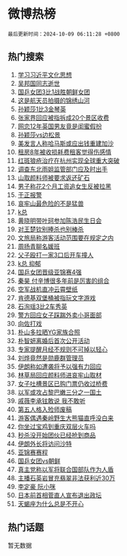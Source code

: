 # 微博热榜

`最后更新时间：2024-10-09 06:11:28 +0800`

## 热门搜索

1. [学习习近平文化思想](https://m.weibo.cn/search?containerid=100103type%3D1%26t%3D10%26q%3D%23%E5%AD%A6%E4%B9%A0%E4%B9%A0%E8%BF%91%E5%B9%B3%E6%96%87%E5%8C%96%E6%80%9D%E6%83%B3%23&stream_entry_id=51&isnewpage=1&extparam=seat%3D1%26c_type%3D51%26stream_entry_id%3D51%26cate%3D10103%26dgr%3D0%26pos%3D0%26filter_type%3Drealtimehot%26q%3D%2523%25E5%25AD%25A6%25E4%25B9%25A0%25E4%25B9%25A0%25E8%25BF%2591%25E5%25B9%25B3%25E6%2596%2587%25E5%258C%2596%25E6%2580%259D%25E6%2583%25B3%2523%26display_time%3D1728425487%26pre_seqid%3D172842548725201159764113)
1. [吴邦国同志逝世](https://m.weibo.cn/search?containerid=100103type%3D1%26t%3D10%26q%3D%23%E5%90%B4%E9%82%A6%E5%9B%BD%E5%90%8C%E5%BF%97%E9%80%9D%E4%B8%96%23&stream_entry_id=31&isnewpage=1&extparam=seat%3D1%26band_rank%3D1%26pos%3D0%26realpos%3D1%26filter_type%3Drealtimehot%26q%3D%2523%25E5%2590%25B4%25E9%2582%25A6%25E5%259B%25BD%25E5%2590%258C%25E5%25BF%2597%25E9%2580%259D%25E4%25B8%2596%2523%26c_type%3D31%26stream_entry_id%3D31%26cate%3D5001%26lcate%3D5001%26flag%3D0%26dgr%3D0%26display_time%3D1728425487%26pre_seqid%3D172842548725201159764113)
1. [国乒女团3比1战胜朝鲜女团](https://m.weibo.cn/search?containerid=100103type%3D1%26t%3D10%26q%3D%23%E5%9B%BD%E4%B9%92%E5%A5%B3%E5%9B%A23%E6%AF%941%E6%88%98%E8%83%9C%E6%9C%9D%E9%B2%9C%E5%A5%B3%E5%9B%A2%23&stream_entry_id=31&isnewpage=1&extparam=seat%3D1%26band_rank%3D2%26pos%3D1%26realpos%3D2%26filter_type%3Drealtimehot%26q%3D%2523%25E5%259B%25BD%25E4%25B9%2592%25E5%25A5%25B3%25E5%259B%25A23%25E6%25AF%25941%25E6%2588%2598%25E8%2583%259C%25E6%259C%259D%25E9%25B2%259C%25E5%25A5%25B3%25E5%259B%25A2%2523%26c_type%3D31%26stream_entry_id%3D31%26cate%3D5001%26lcate%3D5001%26flag%3D2%26dgr%3D0%26display_time%3D1728425487%26pre_seqid%3D172842548725201159764113)
1. [这是航天员拍摄的锦绣山河](https://m.weibo.cn/search?containerid=100103type%3D1%26t%3D10%26q%3D%23%E8%BF%99%E6%98%AF%E8%88%AA%E5%A4%A9%E5%91%98%E6%8B%8D%E6%91%84%E7%9A%84%E9%94%A6%E7%BB%A3%E5%B1%B1%E6%B2%B3%23&stream_entry_id=31&isnewpage=1&extparam=seat%3D1%26band_rank%3D3%26pos%3D2%26realpos%3D3%26filter_type%3Drealtimehot%26q%3D%2523%25E8%25BF%2599%25E6%2598%25AF%25E8%2588%25AA%25E5%25A4%25A9%25E5%2591%2598%25E6%258B%258D%25E6%2591%2584%25E7%259A%2584%25E9%2594%25A6%25E7%25BB%25A3%25E5%25B1%25B1%25E6%25B2%25B3%2523%26c_type%3D31%26stream_entry_id%3D31%26cate%3D5001%26lcate%3D5001%26flag%3D0%26dgr%3D0%26display_time%3D1728425487%26pre_seqid%3D172842548725201159764113)
1. [孙颖莎1比3金琴英](https://m.weibo.cn/search?containerid=100103type%3D1%26t%3D10%26q%3D%23%E5%AD%99%E9%A2%96%E8%8E%8E1%E6%AF%943%E9%87%91%E7%90%B4%E8%8B%B1%23&stream_entry_id=31&isnewpage=1&extparam=seat%3D1%26band_rank%3D4%26pos%3D3%26realpos%3D4%26filter_type%3Drealtimehot%26q%3D%2523%25E5%25AD%2599%25E9%25A2%2596%25E8%258E%258E1%25E6%25AF%25943%25E9%2587%2591%25E7%2590%25B4%25E8%258B%25B1%2523%26c_type%3D31%26stream_entry_id%3D31%26cate%3D5001%26lcate%3D5001%26flag%3D2%26dgr%3D0%26display_time%3D1728425487%26pre_seqid%3D172842548725201159764113)
1. [张家界回应被指拆成20个景区收费](https://m.weibo.cn/search?containerid=100103type%3D1%26t%3D10%26q%3D%23%E5%BC%A0%E5%AE%B6%E7%95%8C%E5%9B%9E%E5%BA%94%E8%A2%AB%E6%8C%87%E6%8B%86%E6%88%9020%E4%B8%AA%E6%99%AF%E5%8C%BA%E6%94%B6%E8%B4%B9%23&stream_entry_id=31&isnewpage=1&extparam=seat%3D1%26band_rank%3D5%26pos%3D4%26realpos%3D5%26filter_type%3Drealtimehot%26q%3D%2523%25E5%25BC%25A0%25E5%25AE%25B6%25E7%2595%258C%25E5%259B%259E%25E5%25BA%2594%25E8%25A2%25AB%25E6%258C%2587%25E6%258B%2586%25E6%2588%259020%25E4%25B8%25AA%25E6%2599%25AF%25E5%258C%25BA%25E6%2594%25B6%25E8%25B4%25B9%2523%26c_type%3D31%26stream_entry_id%3D31%26cate%3D5001%26lcate%3D5001%26flag%3D0%26dgr%3D0%26display_time%3D1728425487%26pre_seqid%3D172842548725201159764113)
1. [网恋12年英国男友竟是闺蜜假扮](https://m.weibo.cn/search?containerid=100103type%3D1%26t%3D10%26q%3D%23%E7%BD%91%E6%81%8B12%E5%B9%B4%E8%8B%B1%E5%9B%BD%E7%94%B7%E5%8F%8B%E7%AB%9F%E6%98%AF%E9%97%BA%E8%9C%9C%E5%81%87%E6%89%AE%23&stream_entry_id=31&isnewpage=1&extparam=seat%3D1%26band_rank%3D6%26pos%3D5%26realpos%3D6%26filter_type%3Drealtimehot%26q%3D%2523%25E7%25BD%2591%25E6%2581%258B12%25E5%25B9%25B4%25E8%258B%25B1%25E5%259B%25BD%25E7%2594%25B7%25E5%258F%258B%25E7%25AB%259F%25E6%2598%25AF%25E9%2597%25BA%25E8%259C%259C%25E5%2581%2587%25E6%2589%25AE%2523%26c_type%3D31%26stream_entry_id%3D31%26cate%3D5001%26lcate%3D5001%26flag%3D0%26dgr%3D0%26display_time%3D1728425487%26pre_seqid%3D172842548725201159764113)
1. [孙颖莎vs边松景](https://m.weibo.cn/search?containerid=100103type%3D1%26t%3D10%26q%3D%23%E5%AD%99%E9%A2%96%E8%8E%8Evs%E8%BE%B9%E6%9D%BE%E6%99%AF%23&stream_entry_id=31&isnewpage=1&extparam=seat%3D1%26band_rank%3D7%26pos%3D6%26realpos%3D7%26filter_type%3Drealtimehot%26q%3D%2523%25E5%25AD%2599%25E9%25A2%2596%25E8%258E%258Evs%25E8%25BE%25B9%25E6%259D%25BE%25E6%2599%25AF%2523%26c_type%3D31%26stream_entry_id%3D31%26cate%3D5001%26lcate%3D5001%26flag%3D0%26dgr%3D0%26display_time%3D1728425487%26pre_seqid%3D172842548725201159764113)
1. [美发言人称哈马斯或应出钱重建加沙](https://m.weibo.cn/search?containerid=100103type%3D1%26t%3D10%26q%3D%23%E7%BE%8E%E5%8F%91%E8%A8%80%E4%BA%BA%E7%A7%B0%E5%93%88%E9%A9%AC%E6%96%AF%E6%88%96%E5%BA%94%E5%87%BA%E9%92%B1%E9%87%8D%E5%BB%BA%E5%8A%A0%E6%B2%99%23&stream_entry_id=31&isnewpage=1&extparam=seat%3D1%26band_rank%3D8%26pos%3D7%26realpos%3D8%26filter_type%3Drealtimehot%26q%3D%2523%25E7%25BE%258E%25E5%258F%2591%25E8%25A8%2580%25E4%25BA%25BA%25E7%25A7%25B0%25E5%2593%2588%25E9%25A9%25AC%25E6%2596%25AF%25E6%2588%2596%25E5%25BA%2594%25E5%2587%25BA%25E9%2592%25B1%25E9%2587%258D%25E5%25BB%25BA%25E5%258A%25A0%25E6%25B2%2599%2523%26c_type%3D31%26stream_entry_id%3D31%26cate%3D5001%26lcate%3D5001%26flag%3D0%26dgr%3D0%26display_time%3D1728425487%26pre_seqid%3D172842548725201159764113)
1. [租房8年被收损耗费租客觉得伤感情](https://m.weibo.cn/search?containerid=100103type%3D1%26t%3D10%26q%3D%23%E7%A7%9F%E6%88%BF8%E5%B9%B4%E8%A2%AB%E6%94%B6%E6%8D%9F%E8%80%97%E8%B4%B9%E7%A7%9F%E5%AE%A2%E8%A7%89%E5%BE%97%E4%BC%A4%E6%84%9F%E6%83%85%23&stream_entry_id=31&isnewpage=1&extparam=seat%3D1%26band_rank%3D9%26pos%3D8%26realpos%3D9%26filter_type%3Drealtimehot%26q%3D%2523%25E7%25A7%259F%25E6%2588%25BF8%25E5%25B9%25B4%25E8%25A2%25AB%25E6%2594%25B6%25E6%258D%259F%25E8%2580%2597%25E8%25B4%25B9%25E7%25A7%259F%25E5%25AE%25A2%25E8%25A7%2589%25E5%25BE%2597%25E4%25BC%25A4%25E6%2584%259F%25E6%2583%2585%2523%26c_type%3D31%26stream_entry_id%3D31%26cate%3D5001%26lcate%3D5001%26flag%3D0%26dgr%3D0%26display_time%3D1728425487%26pre_seqid%3D172842548725201159764113)
1. [红斑狼疮治疗在杭州实现全球重大突破](https://m.weibo.cn/search?containerid=100103type%3D1%26t%3D10%26q%3D%23%E7%BA%A2%E6%96%91%E7%8B%BC%E7%96%AE%E6%B2%BB%E7%96%97%E5%9C%A8%E6%9D%AD%E5%B7%9E%E5%AE%9E%E7%8E%B0%E5%85%A8%E7%90%83%E9%87%8D%E5%A4%A7%E7%AA%81%E7%A0%B4%23&stream_entry_id=31&isnewpage=1&extparam=seat%3D1%26band_rank%3D10%26pos%3D9%26realpos%3D10%26filter_type%3Drealtimehot%26q%3D%2523%25E7%25BA%25A2%25E6%2596%2591%25E7%258B%25BC%25E7%2596%25AE%25E6%25B2%25BB%25E7%2596%2597%25E5%259C%25A8%25E6%259D%25AD%25E5%25B7%259E%25E5%25AE%259E%25E7%258E%25B0%25E5%2585%25A8%25E7%2590%2583%25E9%2587%258D%25E5%25A4%25A7%25E7%25AA%2581%25E7%25A0%25B4%2523%26c_type%3D31%26stream_entry_id%3D31%26cate%3D5001%26lcate%3D5001%26flag%3D32768%26dgr%3D0%26display_time%3D1728425487%26pre_seqid%3D172842548725201159764113)
1. [调查东北雨姐监管部门应及时出手](https://m.weibo.cn/search?containerid=100103type%3D1%26t%3D10%26q%3D%23%E8%B0%83%E6%9F%A5%E4%B8%9C%E5%8C%97%E9%9B%A8%E5%A7%90%E7%9B%91%E7%AE%A1%E9%83%A8%E9%97%A8%E5%BA%94%E5%8F%8A%E6%97%B6%E5%87%BA%E6%89%8B%23&stream_entry_id=31&isnewpage=1&extparam=seat%3D1%26band_rank%3D11%26pos%3D10%26realpos%3D11%26filter_type%3Drealtimehot%26q%3D%2523%25E8%25B0%2583%25E6%259F%25A5%25E4%25B8%259C%25E5%258C%2597%25E9%259B%25A8%25E5%25A7%2590%25E7%259B%2591%25E7%25AE%25A1%25E9%2583%25A8%25E9%2597%25A8%25E5%25BA%2594%25E5%258F%258A%25E6%2597%25B6%25E5%2587%25BA%25E6%2589%258B%2523%26c_type%3D31%26stream_entry_id%3D31%26cate%3D5001%26lcate%3D5001%26flag%3D2%26dgr%3D0%26display_time%3D1728425487%26pre_seqid%3D172842548725201159764113)
1. [山取颜料师被要求返还矿石](https://m.weibo.cn/search?containerid=100103type%3D1%26t%3D10%26q%3D%23%E5%B1%B1%E5%8F%96%E9%A2%9C%E6%96%99%E5%B8%88%E8%A2%AB%E8%A6%81%E6%B1%82%E8%BF%94%E8%BF%98%E7%9F%BF%E7%9F%B3%23&stream_entry_id=31&isnewpage=1&extparam=seat%3D1%26band_rank%3D12%26pos%3D11%26realpos%3D12%26filter_type%3Drealtimehot%26q%3D%2523%25E5%25B1%25B1%25E5%258F%2596%25E9%25A2%259C%25E6%2596%2599%25E5%25B8%2588%25E8%25A2%25AB%25E8%25A6%2581%25E6%25B1%2582%25E8%25BF%2594%25E8%25BF%2598%25E7%259F%25BF%25E7%259F%25B3%2523%26c_type%3D31%26stream_entry_id%3D31%26cate%3D5001%26lcate%3D5001%26flag%3D2%26dgr%3D0%26display_time%3D1728425487%26pre_seqid%3D172842548725201159764113)
1. [男子称花2个月工资追女生反被拉黑](https://m.weibo.cn/search?containerid=100103type%3D1%26t%3D10%26q%3D%23%E7%94%B7%E5%AD%90%E7%A7%B0%E8%8A%B12%E4%B8%AA%E6%9C%88%E5%B7%A5%E8%B5%84%E8%BF%BD%E5%A5%B3%E7%94%9F%E5%8F%8D%E8%A2%AB%E6%8B%89%E9%BB%91%23&stream_entry_id=31&isnewpage=1&extparam=seat%3D1%26band_rank%3D13%26pos%3D12%26realpos%3D13%26filter_type%3Drealtimehot%26q%3D%2523%25E7%2594%25B7%25E5%25AD%2590%25E7%25A7%25B0%25E8%258A%25B12%25E4%25B8%25AA%25E6%259C%2588%25E5%25B7%25A5%25E8%25B5%2584%25E8%25BF%25BD%25E5%25A5%25B3%25E7%2594%259F%25E5%258F%258D%25E8%25A2%25AB%25E6%258B%2589%25E9%25BB%2591%2523%26c_type%3D31%26stream_entry_id%3D31%26cate%3D5001%26lcate%3D5001%26flag%3D2%26dgr%3D0%26display_time%3D1728425487%26pre_seqid%3D172842548725201159764113)
1. [于正报警](https://m.weibo.cn/search?containerid=100103type%3D1%26t%3D10%26q%3D%23%E4%BA%8E%E6%AD%A3%E6%8A%A5%E8%AD%A6%23&stream_entry_id=31&isnewpage=1&extparam=seat%3D1%26band_rank%3D14%26pos%3D13%26realpos%3D14%26filter_type%3Drealtimehot%26q%3D%2523%25E4%25BA%258E%25E6%25AD%25A3%25E6%258A%25A5%25E8%25AD%25A6%2523%26c_type%3D31%26stream_entry_id%3D31%26cate%3D5001%26lcate%3D5001%26flag%3D2%26dgr%3D0%26display_time%3D1728425487%26pre_seqid%3D172842548725201159764113)
1. [哀牢山最危险的不是猛兽](https://m.weibo.cn/search?containerid=100103type%3D1%26t%3D10%26q%3D%23%E5%93%80%E7%89%A2%E5%B1%B1%E6%9C%80%E5%8D%B1%E9%99%A9%E7%9A%84%E4%B8%8D%E6%98%AF%E7%8C%9B%E5%85%BD%23&stream_entry_id=31&isnewpage=1&extparam=seat%3D1%26band_rank%3D15%26pos%3D14%26realpos%3D15%26filter_type%3Drealtimehot%26q%3D%2523%25E5%2593%2580%25E7%2589%25A2%25E5%25B1%25B1%25E6%259C%2580%25E5%258D%25B1%25E9%2599%25A9%25E7%259A%2584%25E4%25B8%258D%25E6%2598%25AF%25E7%258C%259B%25E5%2585%25BD%2523%26c_type%3D31%26stream_entry_id%3D31%26cate%3D5001%26lcate%3D5001%26flag%3D2%26dgr%3D0%26display_time%3D1728425487%26pre_seqid%3D172842548725201159764113)
1. [k总](https://m.weibo.cn/search?containerid=100103type%3D1%26t%3D10%26q%3Dk%E6%80%BB&stream_entry_id=31&isnewpage=1&extparam=seat%3D1%26band_rank%3D16%26pos%3D15%26realpos%3D16%26filter_type%3Drealtimehot%26q%3Dk%25E6%2580%25BB%26c_type%3D31%26stream_entry_id%3D31%26cate%3D5001%26lcate%3D5001%26flag%3D2%26dgr%3D0%26display_time%3D1728425487%26pre_seqid%3D172842548725201159764113)
1. [黄晓明带叶珂参加陈浩民生日会](https://m.weibo.cn/search?containerid=100103type%3D1%26t%3D10%26q%3D%23%E9%BB%84%E6%99%93%E6%98%8E%E5%B8%A6%E5%8F%B6%E7%8F%82%E5%8F%82%E5%8A%A0%E9%99%88%E6%B5%A9%E6%B0%91%E7%94%9F%E6%97%A5%E4%BC%9A%23&stream_entry_id=31&isnewpage=1&extparam=seat%3D1%26band_rank%3D17%26pos%3D16%26realpos%3D17%26filter_type%3Drealtimehot%26q%3D%2523%25E9%25BB%2584%25E6%2599%2593%25E6%2598%258E%25E5%25B8%25A6%25E5%258F%25B6%25E7%258F%2582%25E5%258F%2582%25E5%258A%25A0%25E9%2599%2588%25E6%25B5%25A9%25E6%25B0%2591%25E7%2594%259F%25E6%2597%25A5%25E4%25BC%259A%2523%26c_type%3D31%26stream_entry_id%3D31%26cate%3D5001%26lcate%3D5001%26flag%3D2%26dgr%3D0%26display_time%3D1728425487%26pre_seqid%3D172842548725201159764113)
1. [对王楚钦别捧杀也别棒杀](https://m.weibo.cn/search?containerid=100103type%3D1%26t%3D10%26q%3D%23%E5%AF%B9%E7%8E%8B%E6%A5%9A%E9%92%A6%E5%88%AB%E6%8D%A7%E6%9D%80%E4%B9%9F%E5%88%AB%E6%A3%92%E6%9D%80%23&stream_entry_id=31&isnewpage=1&extparam=seat%3D1%26band_rank%3D18%26pos%3D17%26realpos%3D18%26filter_type%3Drealtimehot%26q%3D%2523%25E5%25AF%25B9%25E7%258E%258B%25E6%25A5%259A%25E9%2592%25A6%25E5%2588%25AB%25E6%258D%25A7%25E6%259D%2580%25E4%25B9%259F%25E5%2588%25AB%25E6%25A3%2592%25E6%259D%2580%2523%26c_type%3D31%26stream_entry_id%3D31%26cate%3D5001%26lcate%3D5001%26flag%3D2%26dgr%3D0%26display_time%3D1728425487%26pre_seqid%3D172842548725201159764113)
1. [文旅局称游客活动范围要在规定之内](https://m.weibo.cn/search?containerid=100103type%3D1%26t%3D10%26q%3D%23%E6%96%87%E6%97%85%E5%B1%80%E7%A7%B0%E6%B8%B8%E5%AE%A2%E6%B4%BB%E5%8A%A8%E8%8C%83%E5%9B%B4%E8%A6%81%E5%9C%A8%E8%A7%84%E5%AE%9A%E4%B9%8B%E5%86%85%23&stream_entry_id=31&isnewpage=1&extparam=seat%3D1%26band_rank%3D19%26pos%3D18%26realpos%3D19%26filter_type%3Drealtimehot%26q%3D%2523%25E6%2596%2587%25E6%2597%2585%25E5%25B1%2580%25E7%25A7%25B0%25E6%25B8%25B8%25E5%25AE%25A2%25E6%25B4%25BB%25E5%258A%25A8%25E8%258C%2583%25E5%259B%25B4%25E8%25A6%2581%25E5%259C%25A8%25E8%25A7%2584%25E5%25AE%259A%25E4%25B9%258B%25E5%2586%2585%2523%26c_type%3D31%26stream_entry_id%3D31%26cate%3D5001%26lcate%3D5001%26flag%3D1%26dgr%3D0%26display_time%3D1728425487%26pre_seqid%3D172842548725201159764113)
1. [周扬青聊名媛班](https://m.weibo.cn/search?containerid=100103type%3D1%26t%3D10%26q%3D%23%E5%91%A8%E6%89%AC%E9%9D%92%E8%81%8A%E5%90%8D%E5%AA%9B%E7%8F%AD%23&stream_entry_id=31&isnewpage=1&extparam=seat%3D1%26band_rank%3D20%26pos%3D19%26realpos%3D20%26filter_type%3Drealtimehot%26q%3D%2523%25E5%2591%25A8%25E6%2589%25AC%25E9%259D%2592%25E8%2581%258A%25E5%2590%258D%25E5%25AA%259B%25E7%258F%25AD%2523%26c_type%3D31%26stream_entry_id%3D31%26cate%3D5001%26lcate%3D5001%26flag%3D2%26dgr%3D0%26display_time%3D1728425487%26pre_seqid%3D172842548725201159764113)
1. [父子殴打一家3口后开车撞人](https://m.weibo.cn/search?containerid=100103type%3D1%26t%3D10%26q%3D%23%E7%88%B6%E5%AD%90%E6%AE%B4%E6%89%93%E4%B8%80%E5%AE%B63%E5%8F%A3%E5%90%8E%E5%BC%80%E8%BD%A6%E6%92%9E%E4%BA%BA%23&stream_entry_id=31&isnewpage=1&extparam=seat%3D1%26band_rank%3D21%26pos%3D20%26realpos%3D21%26filter_type%3Drealtimehot%26q%3D%2523%25E7%2588%25B6%25E5%25AD%2590%25E6%25AE%25B4%25E6%2589%2593%25E4%25B8%2580%25E5%25AE%25B63%25E5%258F%25A3%25E5%2590%258E%25E5%25BC%2580%25E8%25BD%25A6%25E6%2592%259E%25E4%25BA%25BA%2523%26c_type%3D31%26stream_entry_id%3D31%26cate%3D5001%26lcate%3D5001%26flag%3D2%26dgr%3D0%26display_time%3D1728425487%26pre_seqid%3D172842548725201159764113)
1. [k总 抑郁](https://m.weibo.cn/search?containerid=100103type%3D1%26t%3D10%26q%3Dk%E6%80%BB+%E6%8A%91%E9%83%81&stream_entry_id=31&isnewpage=1&extparam=seat%3D1%26band_rank%3D22%26pos%3D21%26realpos%3D22%26filter_type%3Drealtimehot%26q%3Dk%25E6%2580%25BB%2520%25E6%258A%2591%25E9%2583%2581%26c_type%3D31%26stream_entry_id%3D31%26cate%3D5001%26lcate%3D5001%26flag%3D2%26dgr%3D0%26display_time%3D1728425487%26pre_seqid%3D172842548725201159764113)
1. [国乒女团晋级亚锦赛4强](https://m.weibo.cn/search?containerid=100103type%3D1%26t%3D10%26q%3D%E5%9B%BD%E4%B9%92%E5%A5%B3%E5%9B%A2%E6%99%8B%E7%BA%A7%E4%BA%9A%E9%94%A6%E8%B5%9B4%E5%BC%BA&stream_entry_id=31&isnewpage=1&extparam=seat%3D1%26band_rank%3D23%26pos%3D22%26realpos%3D23%26filter_type%3Drealtimehot%26q%3D%25E5%259B%25BD%25E4%25B9%2592%25E5%25A5%25B3%25E5%259B%25A2%25E6%2599%258B%25E7%25BA%25A7%25E4%25BA%259A%25E9%2594%25A6%25E8%25B5%259B4%25E5%25BC%25BA%26c_type%3D31%26stream_entry_id%3D31%26cate%3D5001%26lcate%3D5001%26flag%3D0%26dgr%3D0%26display_time%3D1728425487%26pre_seqid%3D172842548725201159764113)
1. [秦昊 付辛博很多年前是厉害的组合](https://m.weibo.cn/search?containerid=100103type%3D1%26t%3D10%26q%3D%E7%A7%A6%E6%98%8A+%E4%BB%98%E8%BE%9B%E5%8D%9A%E5%BE%88%E5%A4%9A%E5%B9%B4%E5%89%8D%E6%98%AF%E5%8E%89%E5%AE%B3%E7%9A%84%E7%BB%84%E5%90%88&stream_entry_id=31&isnewpage=1&extparam=seat%3D1%26band_rank%3D24%26pos%3D23%26realpos%3D24%26filter_type%3Drealtimehot%26q%3D%25E7%25A7%25A6%25E6%2598%258A%2520%25E4%25BB%2598%25E8%25BE%259B%25E5%258D%259A%25E5%25BE%2588%25E5%25A4%259A%25E5%25B9%25B4%25E5%2589%258D%25E6%2598%25AF%25E5%258E%2589%25E5%25AE%25B3%25E7%259A%2584%25E7%25BB%2584%25E5%2590%2588%26c_type%3D31%26stream_entry_id%3D31%26cate%3D5001%26lcate%3D5001%26flag%3D2%26dgr%3D0%26display_time%3D1728425487%26pre_seqid%3D172842548725201159764113)
1. [空军战机直冲云霄壁纸](https://m.weibo.cn/search?containerid=100103type%3D1%26t%3D10%26q%3D%23%E7%A9%BA%E5%86%9B%E6%88%98%E6%9C%BA%E7%9B%B4%E5%86%B2%E4%BA%91%E9%9C%84%E5%A3%81%E7%BA%B8%23&stream_entry_id=31&isnewpage=1&extparam=seat%3D1%26band_rank%3D25%26pos%3D24%26realpos%3D25%26filter_type%3Drealtimehot%26q%3D%2523%25E7%25A9%25BA%25E5%2586%259B%25E6%2588%2598%25E6%259C%25BA%25E7%259B%25B4%25E5%2586%25B2%25E4%25BA%2591%25E9%259C%2584%25E5%25A3%2581%25E7%25BA%25B8%2523%26c_type%3D31%26stream_entry_id%3D31%26cate%3D5001%26lcate%3D5001%26flag%3D1%26dgr%3D0%26display_time%3D1728425487%26pre_seqid%3D172842548725201159764113)
1. [肯德基双堡桶被指玩文字游戏](https://m.weibo.cn/search?containerid=100103type%3D1%26t%3D10%26q%3D%23%E8%82%AF%E5%BE%B7%E5%9F%BA%E5%8F%8C%E5%A0%A1%E6%A1%B6%E8%A2%AB%E6%8C%87%E7%8E%A9%E6%96%87%E5%AD%97%E6%B8%B8%E6%88%8F%23&stream_entry_id=31&isnewpage=1&extparam=seat%3D1%26band_rank%3D26%26pos%3D25%26realpos%3D26%26filter_type%3Drealtimehot%26q%3D%2523%25E8%2582%25AF%25E5%25BE%25B7%25E5%259F%25BA%25E5%258F%258C%25E5%25A0%25A1%25E6%25A1%25B6%25E8%25A2%25AB%25E6%258C%2587%25E7%258E%25A9%25E6%2596%2587%25E5%25AD%2597%25E6%25B8%25B8%25E6%2588%258F%2523%26c_type%3D31%26stream_entry_id%3D31%26cate%3D5001%26lcate%3D5001%26flag%3D0%26dgr%3D0%26display_time%3D1728425487%26pre_seqid%3D172842548725201159764113)
1. [石洵瑶3比2车秀英](https://m.weibo.cn/search?containerid=100103type%3D1%26t%3D10%26q%3D%23%E7%9F%B3%E6%B4%B5%E7%91%B63%E6%AF%942%E8%BD%A6%E7%A7%80%E8%8B%B1%23&stream_entry_id=31&isnewpage=1&extparam=seat%3D1%26band_rank%3D27%26pos%3D26%26realpos%3D27%26filter_type%3Drealtimehot%26q%3D%2523%25E7%259F%25B3%25E6%25B4%25B5%25E7%2591%25B63%25E6%25AF%25942%25E8%25BD%25A6%25E7%25A7%2580%25E8%258B%25B1%2523%26c_type%3D31%26stream_entry_id%3D31%26cate%3D5001%26lcate%3D5001%26flag%3D0%26dgr%3D0%26display_time%3D1728425487%26pre_seqid%3D172842548725201159764113)
1. [警方回应女子踩踹外卖小哥面部](https://m.weibo.cn/search?containerid=100103type%3D1%26t%3D10%26q%3D%23%E8%AD%A6%E6%96%B9%E5%9B%9E%E5%BA%94%E5%A5%B3%E5%AD%90%E8%B8%A9%E8%B8%B9%E5%A4%96%E5%8D%96%E5%B0%8F%E5%93%A5%E9%9D%A2%E9%83%A8%23&stream_entry_id=31&isnewpage=1&extparam=seat%3D1%26band_rank%3D28%26pos%3D27%26realpos%3D28%26filter_type%3Drealtimehot%26q%3D%2523%25E8%25AD%25A6%25E6%2596%25B9%25E5%259B%259E%25E5%25BA%2594%25E5%25A5%25B3%25E5%25AD%2590%25E8%25B8%25A9%25E8%25B8%25B9%25E5%25A4%2596%25E5%258D%2596%25E5%25B0%258F%25E5%2593%25A5%25E9%259D%25A2%25E9%2583%25A8%2523%26c_type%3D31%26stream_entry_id%3D31%26cate%3D5001%26lcate%3D5001%26flag%3D0%26dgr%3D0%26display_time%3D1728425487%26pre_seqid%3D172842548725201159764113)
1. [向佐打戏](https://m.weibo.cn/search?containerid=100103type%3D1%26t%3D10%26q%3D%E5%90%91%E4%BD%90%E6%89%93%E6%88%8F&stream_entry_id=31&isnewpage=1&extparam=seat%3D1%26band_rank%3D29%26pos%3D28%26realpos%3D29%26filter_type%3Drealtimehot%26q%3D%25E5%2590%2591%25E4%25BD%2590%25E6%2589%2593%25E6%2588%258F%26c_type%3D31%26stream_entry_id%3D31%26cate%3D5001%26lcate%3D5001%26flag%3D0%26dgr%3D0%26display_time%3D1728425487%26pre_seqid%3D172842548725201159764113)
1. [朴山多拉晒YG家族合照](https://m.weibo.cn/search?containerid=100103type%3D1%26t%3D10%26q%3D%23%E6%9C%B4%E5%B1%B1%E5%A4%9A%E6%8B%89%E6%99%92YG%E5%AE%B6%E6%97%8F%E5%90%88%E7%85%A7%23&stream_entry_id=31&isnewpage=1&extparam=seat%3D1%26band_rank%3D30%26pos%3D29%26realpos%3D30%26filter_type%3Drealtimehot%26q%3D%2523%25E6%259C%25B4%25E5%25B1%25B1%25E5%25A4%259A%25E6%258B%2589%25E6%2599%2592YG%25E5%25AE%25B6%25E6%2597%258F%25E5%2590%2588%25E7%2585%25A7%2523%26c_type%3D31%26stream_entry_id%3D31%26cate%3D5001%26lcate%3D5001%26flag%3D0%26dgr%3D0%26display_time%3D1728425487%26pre_seqid%3D172842548725201159764113)
1. [朴智妍离婚后首次公开活动](https://m.weibo.cn/search?containerid=100103type%3D1%26t%3D10%26q%3D%23%E6%9C%B4%E6%99%BA%E5%A6%8D%E7%A6%BB%E5%A9%9A%E5%90%8E%E9%A6%96%E6%AC%A1%E5%85%AC%E5%BC%80%E6%B4%BB%E5%8A%A8%23&stream_entry_id=31&isnewpage=1&extparam=seat%3D1%26band_rank%3D31%26pos%3D30%26realpos%3D31%26filter_type%3Drealtimehot%26q%3D%2523%25E6%259C%25B4%25E6%2599%25BA%25E5%25A6%258D%25E7%25A6%25BB%25E5%25A9%259A%25E5%2590%258E%25E9%25A6%2596%25E6%25AC%25A1%25E5%2585%25AC%25E5%25BC%2580%25E6%25B4%25BB%25E5%258A%25A8%2523%26c_type%3D31%26stream_entry_id%3D31%26cate%3D5001%26lcate%3D5001%26flag%3D0%26dgr%3D0%26display_time%3D1728425487%26pre_seqid%3D172842548725201159764113)
1. [专家提醒月经不规则不可掉以轻心](https://m.weibo.cn/search?containerid=100103type%3D1%26t%3D10%26q%3D%23%E4%B8%93%E5%AE%B6%E6%8F%90%E9%86%92%E6%9C%88%E7%BB%8F%E4%B8%8D%E8%A7%84%E5%88%99%E4%B8%8D%E5%8F%AF%E6%8E%89%E4%BB%A5%E8%BD%BB%E5%BF%83%23&stream_entry_id=31&isnewpage=1&extparam=seat%3D1%26band_rank%3D32%26pos%3D31%26realpos%3D32%26filter_type%3Drealtimehot%26q%3D%2523%25E4%25B8%2593%25E5%25AE%25B6%25E6%258F%2590%25E9%2586%2592%25E6%259C%2588%25E7%25BB%258F%25E4%25B8%258D%25E8%25A7%2584%25E5%2588%2599%25E4%25B8%258D%25E5%258F%25AF%25E6%258E%2589%25E4%25BB%25A5%25E8%25BD%25BB%25E5%25BF%2583%2523%26c_type%3D31%26stream_entry_id%3D31%26cate%3D5001%26lcate%3D5001%26flag%3D0%26dgr%3D0%26display_time%3D1728425487%26pre_seqid%3D172842548725201159764113)
1. [刘烨竟然是勋鹿群管理员](https://m.weibo.cn/search?containerid=100103type%3D1%26t%3D10%26q%3D%E5%88%98%E7%83%A8%E7%AB%9F%E7%84%B6%E6%98%AF%E5%8B%8B%E9%B9%BF%E7%BE%A4%E7%AE%A1%E7%90%86%E5%91%98&stream_entry_id=31&isnewpage=1&extparam=seat%3D1%26band_rank%3D33%26pos%3D32%26realpos%3D33%26filter_type%3Drealtimehot%26q%3D%25E5%2588%2598%25E7%2583%25A8%25E7%25AB%259F%25E7%2584%25B6%25E6%2598%25AF%25E5%258B%258B%25E9%25B9%25BF%25E7%25BE%25A4%25E7%25AE%25A1%25E7%2590%2586%25E5%2591%2598%26c_type%3D31%26stream_entry_id%3D31%26cate%3D5001%26lcate%3D5001%26flag%3D0%26dgr%3D0%26display_time%3D1728425487%26pre_seqid%3D172842548725201159764113)
1. [伊朗称如遭袭将予以强有力回应](https://m.weibo.cn/search?containerid=100103type%3D1%26t%3D10%26q%3D%23%E4%BC%8A%E6%9C%97%E7%A7%B0%E5%A6%82%E9%81%AD%E8%A2%AD%E5%B0%86%E4%BA%88%E4%BB%A5%E5%BC%BA%E6%9C%89%E5%8A%9B%E5%9B%9E%E5%BA%94%23&stream_entry_id=31&isnewpage=1&extparam=seat%3D1%26band_rank%3D34%26pos%3D33%26realpos%3D34%26filter_type%3Drealtimehot%26q%3D%2523%25E4%25BC%258A%25E6%259C%2597%25E7%25A7%25B0%25E5%25A6%2582%25E9%2581%25AD%25E8%25A2%25AD%25E5%25B0%2586%25E4%25BA%2588%25E4%25BB%25A5%25E5%25BC%25BA%25E6%259C%2589%25E5%258A%259B%25E5%259B%259E%25E5%25BA%2594%2523%26c_type%3D31%26stream_entry_id%3D31%26cate%3D5001%26lcate%3D5001%26flag%3D1%26dgr%3D0%26display_time%3D1728425487%26pre_seqid%3D172842548725201159764113)
1. [林草局回应颜料师进哀牢山取材](https://m.weibo.cn/search?containerid=100103type%3D1%26t%3D10%26q%3D%23%E6%9E%97%E8%8D%89%E5%B1%80%E5%9B%9E%E5%BA%94%E9%A2%9C%E6%96%99%E5%B8%88%E8%BF%9B%E5%93%80%E7%89%A2%E5%B1%B1%E5%8F%96%E6%9D%90%23&stream_entry_id=31&isnewpage=1&extparam=seat%3D1%26band_rank%3D35%26pos%3D34%26realpos%3D35%26filter_type%3Drealtimehot%26q%3D%2523%25E6%259E%2597%25E8%258D%2589%25E5%25B1%2580%25E5%259B%259E%25E5%25BA%2594%25E9%25A2%259C%25E6%2596%2599%25E5%25B8%2588%25E8%25BF%259B%25E5%2593%2580%25E7%2589%25A2%25E5%25B1%25B1%25E5%258F%2596%25E6%259D%2590%2523%26c_type%3D31%26stream_entry_id%3D31%26cate%3D5001%26lcate%3D5001%26flag%3D0%26dgr%3D0%26display_time%3D1728425487%26pre_seqid%3D172842548725201159764113)
1. [女子吐槽景区已购门票仍收过桥费](https://m.weibo.cn/search?containerid=100103type%3D1%26t%3D10%26q%3D%23%E5%A5%B3%E5%AD%90%E5%90%90%E6%A7%BD%E6%99%AF%E5%8C%BA%E5%B7%B2%E8%B4%AD%E9%97%A8%E7%A5%A8%E4%BB%8D%E6%94%B6%E8%BF%87%E6%A1%A5%E8%B4%B9%23&stream_entry_id=31&isnewpage=1&extparam=seat%3D1%26band_rank%3D36%26pos%3D35%26realpos%3D36%26filter_type%3Drealtimehot%26q%3D%2523%25E5%25A5%25B3%25E5%25AD%2590%25E5%2590%2590%25E6%25A7%25BD%25E6%2599%25AF%25E5%258C%25BA%25E5%25B7%25B2%25E8%25B4%25AD%25E9%2597%25A8%25E7%25A5%25A8%25E4%25BB%258D%25E6%2594%25B6%25E8%25BF%2587%25E6%25A1%25A5%25E8%25B4%25B9%2523%26c_type%3D31%26stream_entry_id%3D31%26cate%3D5001%26lcate%3D5001%26flag%3D0%26dgr%3D0%26display_time%3D1728425487%26pre_seqid%3D172842548725201159764113)
1. [以军或攻占黎巴嫩三分之一国土](https://m.weibo.cn/search?containerid=100103type%3D1%26t%3D10%26q%3D%23%E4%BB%A5%E5%86%9B%E6%88%96%E6%94%BB%E5%8D%A0%E9%BB%8E%E5%B7%B4%E5%AB%A9%E4%B8%89%E5%88%86%E4%B9%8B%E4%B8%80%E5%9B%BD%E5%9C%9F%23&stream_entry_id=31&isnewpage=1&extparam=seat%3D1%26band_rank%3D37%26pos%3D36%26realpos%3D37%26filter_type%3Drealtimehot%26q%3D%2523%25E4%25BB%25A5%25E5%2586%259B%25E6%2588%2596%25E6%2594%25BB%25E5%258D%25A0%25E9%25BB%258E%25E5%25B7%25B4%25E5%25AB%25A9%25E4%25B8%2589%25E5%2588%2586%25E4%25B9%258B%25E4%25B8%2580%25E5%259B%25BD%25E5%259C%259F%2523%26c_type%3D31%26stream_entry_id%3D31%26cate%3D5001%26lcate%3D5001%26flag%3D0%26dgr%3D0%26display_time%3D1728425487%26pre_seqid%3D172842548725201159764113)
1. [戚薇李承铉敢说 我不敢听](https://m.weibo.cn/search?containerid=100103type%3D1%26t%3D10%26q%3D%E6%88%9A%E8%96%87%E6%9D%8E%E6%89%BF%E9%93%89%E6%95%A2%E8%AF%B4+%E6%88%91%E4%B8%8D%E6%95%A2%E5%90%AC&stream_entry_id=31&isnewpage=1&extparam=seat%3D1%26band_rank%3D38%26pos%3D37%26realpos%3D38%26filter_type%3Drealtimehot%26q%3D%25E6%2588%259A%25E8%2596%2587%25E6%259D%258E%25E6%2589%25BF%25E9%2593%2589%25E6%2595%25A2%25E8%25AF%25B4%2520%25E6%2588%2591%25E4%25B8%258D%25E6%2595%25A2%25E5%2590%25AC%26c_type%3D31%26stream_entry_id%3D31%26cate%3D5001%26lcate%3D5001%26flag%3D0%26dgr%3D0%26display_time%3D1728425487%26pre_seqid%3D172842548725201159764113)
1. [第五人格入殓师废稿](https://m.weibo.cn/search?containerid=100103type%3D1%26t%3D10%26q%3D%E7%AC%AC%E4%BA%94%E4%BA%BA%E6%A0%BC%E5%85%A5%E6%AE%93%E5%B8%88%E5%BA%9F%E7%A8%BF&stream_entry_id=31&isnewpage=1&extparam=seat%3D1%26band_rank%3D39%26pos%3D38%26realpos%3D39%26filter_type%3Drealtimehot%26q%3D%25E7%25AC%25AC%25E4%25BA%2594%25E4%25BA%25BA%25E6%25A0%25BC%25E5%2585%25A5%25E6%25AE%2593%25E5%25B8%2588%25E5%25BA%259F%25E7%25A8%25BF%26c_type%3D31%26stream_entry_id%3D31%26cate%3D5001%26lcate%3D5001%26flag%3D0%26dgr%3D0%26display_time%3D1728425487%26pre_seqid%3D172842548725201159764113)
1. [游客偶遇秦岭野生大熊猫直呼没白来](https://m.weibo.cn/search?containerid=100103type%3D1%26t%3D10%26q%3D%23%E6%B8%B8%E5%AE%A2%E5%81%B6%E9%81%87%E7%A7%A6%E5%B2%AD%E9%87%8E%E7%94%9F%E5%A4%A7%E7%86%8A%E7%8C%AB%E7%9B%B4%E5%91%BC%E6%B2%A1%E7%99%BD%E6%9D%A5%23&stream_entry_id=31&isnewpage=1&extparam=seat%3D1%26band_rank%3D40%26pos%3D39%26realpos%3D40%26filter_type%3Drealtimehot%26q%3D%2523%25E6%25B8%25B8%25E5%25AE%25A2%25E5%2581%25B6%25E9%2581%2587%25E7%25A7%25A6%25E5%25B2%25AD%25E9%2587%258E%25E7%2594%259F%25E5%25A4%25A7%25E7%2586%258A%25E7%258C%25AB%25E7%259B%25B4%25E5%2591%25BC%25E6%25B2%25A1%25E7%2599%25BD%25E6%259D%25A5%2523%26c_type%3D31%26stream_entry_id%3D31%26cate%3D5001%26lcate%3D5001%26flag%3D0%26dgr%3D0%26display_time%3D1728425487%26pre_seqid%3D172842548725201159764113)
1. [你坐过宝鸡到重庆双层火车吗](https://m.weibo.cn/search?containerid=100103type%3D1%26t%3D10%26q%3D%23%E4%BD%A0%E5%9D%90%E8%BF%87%E5%AE%9D%E9%B8%A1%E5%88%B0%E9%87%8D%E5%BA%86%E5%8F%8C%E5%B1%82%E7%81%AB%E8%BD%A6%E5%90%97%23&stream_entry_id=31&isnewpage=1&extparam=seat%3D1%26band_rank%3D41%26pos%3D40%26realpos%3D41%26filter_type%3Drealtimehot%26q%3D%2523%25E4%25BD%25A0%25E5%259D%2590%25E8%25BF%2587%25E5%25AE%259D%25E9%25B8%25A1%25E5%2588%25B0%25E9%2587%258D%25E5%25BA%2586%25E5%258F%258C%25E5%25B1%2582%25E7%2581%25AB%25E8%25BD%25A6%25E5%2590%2597%2523%26c_type%3D31%26stream_entry_id%3D31%26cate%3D5001%26lcate%3D5001%26flag%3D0%26dgr%3D0%26display_time%3D1728425487%26pre_seqid%3D172842548725201159764113)
1. [秒杀没开始团伙已经抢到商品](https://m.weibo.cn/search?containerid=100103type%3D1%26t%3D10%26q%3D%23%E7%A7%92%E6%9D%80%E6%B2%A1%E5%BC%80%E5%A7%8B%E5%9B%A2%E4%BC%99%E5%B7%B2%E7%BB%8F%E6%8A%A2%E5%88%B0%E5%95%86%E5%93%81%23&stream_entry_id=31&isnewpage=1&extparam=seat%3D1%26band_rank%3D42%26pos%3D41%26realpos%3D42%26filter_type%3Drealtimehot%26q%3D%2523%25E7%25A7%2592%25E6%259D%2580%25E6%25B2%25A1%25E5%25BC%2580%25E5%25A7%258B%25E5%259B%25A2%25E4%25BC%2599%25E5%25B7%25B2%25E7%25BB%258F%25E6%258A%25A2%25E5%2588%25B0%25E5%2595%2586%25E5%2593%2581%2523%26c_type%3D31%26stream_entry_id%3D31%26cate%3D5001%26lcate%3D5001%26flag%3D0%26dgr%3D0%26display_time%3D1728425487%26pre_seqid%3D172842548725201159764113)
1. [伊朗外长将访问沙特](https://m.weibo.cn/search?containerid=100103type%3D1%26t%3D10%26q%3D%23%E4%BC%8A%E6%9C%97%E5%A4%96%E9%95%BF%E5%B0%86%E8%AE%BF%E9%97%AE%E6%B2%99%E7%89%B9%23&stream_entry_id=31&isnewpage=1&extparam=seat%3D1%26band_rank%3D43%26pos%3D42%26realpos%3D43%26filter_type%3Drealtimehot%26q%3D%2523%25E4%25BC%258A%25E6%259C%2597%25E5%25A4%2596%25E9%2595%25BF%25E5%25B0%2586%25E8%25AE%25BF%25E9%2597%25AE%25E6%25B2%2599%25E7%2589%25B9%2523%26c_type%3D31%26stream_entry_id%3D31%26cate%3D5001%26lcate%3D5001%26flag%3D1%26dgr%3D0%26display_time%3D1728425487%26pre_seqid%3D172842548725201159764113)
1. [亚锦赛赛程](https://m.weibo.cn/search?containerid=100103type%3D1%26t%3D10%26q%3D%E4%BA%9A%E9%94%A6%E8%B5%9B%E8%B5%9B%E7%A8%8B&stream_entry_id=31&isnewpage=1&extparam=seat%3D1%26band_rank%3D44%26pos%3D43%26realpos%3D44%26filter_type%3Drealtimehot%26q%3D%25E4%25BA%259A%25E9%2594%25A6%25E8%25B5%259B%25E8%25B5%259B%25E7%25A8%258B%26c_type%3D31%26stream_entry_id%3D31%26cate%3D5001%26lcate%3D5001%26flag%3D0%26dgr%3D0%26display_time%3D1728425487%26pre_seqid%3D172842548725201159764113)
1. [国乒女团vs朝鲜](https://m.weibo.cn/search?containerid=100103type%3D1%26t%3D10%26q%3D%23%E5%9B%BD%E4%B9%92%E5%A5%B3%E5%9B%A2vs%E6%9C%9D%E9%B2%9C%23&stream_entry_id=31&isnewpage=1&extparam=seat%3D1%26band_rank%3D45%26pos%3D44%26realpos%3D45%26filter_type%3Drealtimehot%26q%3D%2523%25E5%259B%25BD%25E4%25B9%2592%25E5%25A5%25B3%25E5%259B%25A2vs%25E6%259C%259D%25E9%25B2%259C%2523%26c_type%3D31%26stream_entry_id%3D31%26cate%3D5001%26lcate%3D5001%26flag%3D0%26dgr%3D0%26display_time%3D1728425487%26pre_seqid%3D172842548725201159764113)
1. [真主党称以军将联合国部队作为人盾](https://m.weibo.cn/search?containerid=100103type%3D1%26t%3D10%26q%3D%23%E7%9C%9F%E4%B8%BB%E5%85%9A%E7%A7%B0%E4%BB%A5%E5%86%9B%E5%B0%86%E8%81%94%E5%90%88%E5%9B%BD%E9%83%A8%E9%98%9F%E4%BD%9C%E4%B8%BA%E4%BA%BA%E7%9B%BE%23&stream_entry_id=31&isnewpage=1&extparam=seat%3D1%26band_rank%3D46%26pos%3D45%26realpos%3D46%26filter_type%3Drealtimehot%26q%3D%2523%25E7%259C%259F%25E4%25B8%25BB%25E5%2585%259A%25E7%25A7%25B0%25E4%25BB%25A5%25E5%2586%259B%25E5%25B0%2586%25E8%2581%2594%25E5%2590%2588%25E5%259B%25BD%25E9%2583%25A8%25E9%2598%259F%25E4%25BD%259C%25E4%25B8%25BA%25E4%25BA%25BA%25E7%259B%25BE%2523%26c_type%3D31%26stream_entry_id%3D31%26cate%3D5001%26lcate%3D5001%26flag%3D0%26dgr%3D0%26display_time%3D1728425487%26pre_seqid%3D172842548725201159764113)
1. [主播石英岩冒充翡翠非法获利近30万](https://m.weibo.cn/search?containerid=100103type%3D1%26t%3D10%26q%3D%23%E4%B8%BB%E6%92%AD%E7%9F%B3%E8%8B%B1%E5%B2%A9%E5%86%92%E5%85%85%E7%BF%A1%E7%BF%A0%E9%9D%9E%E6%B3%95%E8%8E%B7%E5%88%A9%E8%BF%9130%E4%B8%87%23&stream_entry_id=31&isnewpage=1&extparam=seat%3D1%26band_rank%3D47%26pos%3D46%26realpos%3D47%26filter_type%3Drealtimehot%26q%3D%2523%25E4%25B8%25BB%25E6%2592%25AD%25E7%259F%25B3%25E8%258B%25B1%25E5%25B2%25A9%25E5%2586%2592%25E5%2585%2585%25E7%25BF%25A1%25E7%25BF%25A0%25E9%259D%259E%25E6%25B3%2595%25E8%258E%25B7%25E5%2588%25A9%25E8%25BF%259130%25E4%25B8%2587%2523%26c_type%3D31%26stream_entry_id%3D31%26cate%3D5001%26lcate%3D5001%26flag%3D0%26dgr%3D0%26display_time%3D1728425487%26pre_seqid%3D172842548725201159764113)
1. [李定豪 阮小咪](https://m.weibo.cn/search?containerid=100103type%3D1%26t%3D10%26q%3D%E6%9D%8E%E5%AE%9A%E8%B1%AA+%E9%98%AE%E5%B0%8F%E5%92%AA&stream_entry_id=31&isnewpage=1&extparam=seat%3D1%26band_rank%3D48%26pos%3D47%26realpos%3D48%26filter_type%3Drealtimehot%26q%3D%25E6%259D%258E%25E5%25AE%259A%25E8%25B1%25AA%2520%25E9%2598%25AE%25E5%25B0%258F%25E5%2592%25AA%26c_type%3D31%26stream_entry_id%3D31%26cate%3D5001%26lcate%3D5001%26flag%3D0%26dgr%3D0%26display_time%3D1728425487%26pre_seqid%3D172842548725201159764113)
1. [日本前首相菅直人宣布退出政坛](https://m.weibo.cn/search?containerid=100103type%3D1%26t%3D10%26q%3D%23%E6%97%A5%E6%9C%AC%E5%89%8D%E9%A6%96%E7%9B%B8%E8%8F%85%E7%9B%B4%E4%BA%BA%E5%AE%A3%E5%B8%83%E9%80%80%E5%87%BA%E6%94%BF%E5%9D%9B%23&stream_entry_id=31&isnewpage=1&extparam=seat%3D1%26band_rank%3D49%26pos%3D48%26realpos%3D49%26filter_type%3Drealtimehot%26q%3D%2523%25E6%2597%25A5%25E6%259C%25AC%25E5%2589%258D%25E9%25A6%2596%25E7%259B%25B8%25E8%258F%2585%25E7%259B%25B4%25E4%25BA%25BA%25E5%25AE%25A3%25E5%25B8%2583%25E9%2580%2580%25E5%2587%25BA%25E6%2594%25BF%25E5%259D%259B%2523%26c_type%3D31%26stream_entry_id%3D31%26cate%3D5001%26lcate%3D5001%26flag%3D0%26dgr%3D0%26display_time%3D1728425487%26pre_seqid%3D172842548725201159764113)
1. [天蝎座为什么总是不开心](https://m.weibo.cn/search?containerid=100103type%3D1%26t%3D10%26q%3D%23%E5%A4%A9%E8%9D%8E%E5%BA%A7%E4%B8%BA%E4%BB%80%E4%B9%88%E6%80%BB%E6%98%AF%E4%B8%8D%E5%BC%80%E5%BF%83%23&stream_entry_id=31&isnewpage=1&extparam=seat%3D1%26band_rank%3D50%26pos%3D49%26realpos%3D50%26filter_type%3Drealtimehot%26q%3D%2523%25E5%25A4%25A9%25E8%259D%258E%25E5%25BA%25A7%25E4%25B8%25BA%25E4%25BB%2580%25E4%25B9%2588%25E6%2580%25BB%25E6%2598%25AF%25E4%25B8%258D%25E5%25BC%2580%25E5%25BF%2583%2523%26c_type%3D31%26stream_entry_id%3D31%26cate%3D5001%26lcate%3D5001%26flag%3D0%26dgr%3D0%26display_time%3D1728425487%26pre_seqid%3D172842548725201159764113)

## 热门话题

暂无数据
